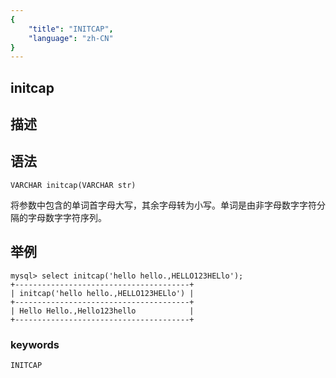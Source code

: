 ```yaml
---
{
    "title": "INITCAP",
    "language": "zh-CN"
}
---
```


## initcap
## 描述
## 语法

`VARCHAR initcap(VARCHAR str)`

将参数中包含的单词首字母大写，其余字母转为小写。单词是由非字母数字字符分隔的字母数字字符序列。

## 举例

```
mysql> select initcap('hello hello.,HELLO123HELlo');
+---------------------------------------+
| initcap('hello hello.,HELLO123HELlo') |
+---------------------------------------+
| Hello Hello.,Hello123hello            |
+---------------------------------------+
```
### keywords
    INITCAP

